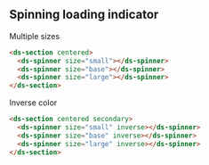 ## Spinning loading indicator

Multiple sizes

```html
<ds-section centered>
  <ds-spinner size="small"></ds-spinner>
  <ds-spinner size="base"></ds-spinner>
  <ds-spinner size="large"></ds-spinner>
</ds-section>
```

Inverse color

```html
<ds-section centered secondary>
  <ds-spinner size="small" inverse></ds-spinner>
  <ds-spinner size="base" inverse></ds-spinner>
  <ds-spinner size="large" inverse></ds-spinner>
</ds-section>
```